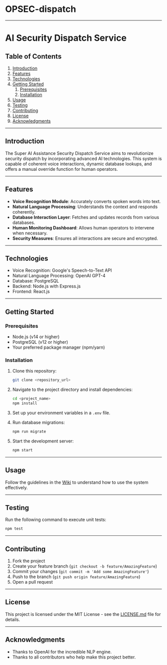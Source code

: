 # OPSEC-dispatch

---

#  AI Security Dispatch Service

## Table of Contents

1. [Introduction](#introduction)
2. [Features](#features)
3. [Technologies](#technologies)
4. [Getting Started](#getting-started)
   1. [Prerequisites](#prerequisites)
   2. [Installation](#installation)
5. [Usage](#usage)
6. [Testing](#testing)
7. [Contributing](#contributing)
8. [License](#license)
9. [Acknowledgments](#acknowledgments)

---

## Introduction

The Super AI Assistance Security Dispatch Service aims to revolutionize security dispatch by incorporating advanced AI technologies. This system is capable of coherent voice interactions, dynamic database lookups, and offers a manual override function for human operators.

---

## Features

- **Voice Recognition Module**: Accurately converts spoken words into text.
- **Natural Language Processing**: Understands the context and responds coherently.
- **Database Interaction Layer**: Fetches and updates records from various databases.
- **Human Monitoring Dashboard**: Allows human operators to intervene when necessary.
- **Security Measures**: Ensures all interactions are secure and encrypted.
  
---

## Technologies

- Voice Recognition: Google's Speech-to-Text API
- Natural Language Processing: OpenAI GPT-4
- Database: PostgreSQL
- Backend: Node.js with Express.js
- Frontend: React.js

---

## Getting Started

### Prerequisites

- Node.js (v14 or higher)
- PostgreSQL (v12 or higher)
- Your preferred package manager (npm/yarn)

### Installation

1. Clone this repository:

    ```bash
    git clone <repository_url>
    ```

2. Navigate to the project directory and install dependencies:

    ```bash
    cd <project_name>
    npm install
    ```

3. Set up your environment variables in a `.env` file.

4. Run database migrations:

    ```bash
    npm run migrate
    ```

5. Start the development server:

    ```bash
    npm start
    ```

---

## Usage

Follow the guidelines in the [Wiki](#) to understand how to use the system effectively.

---

## Testing

Run the following command to execute unit tests:

```bash
npm test
```

---

## Contributing

1. Fork the project
2. Create your feature branch (`git checkout -b feature/AmazingFeature`)
3. Commit your changes (`git commit -m 'Add some AmazingFeature'`)
4. Push to the branch (`git push origin feature/AmazingFeature`)
5. Open a pull request

---

## License

This project is licensed under the MIT License - see the [LICENSE.md](LICENSE.md) file for details.

---

## Acknowledgments

- Thanks to OpenAI for the incredible NLP engine.
- Thanks to all contributors who help make this project better.

